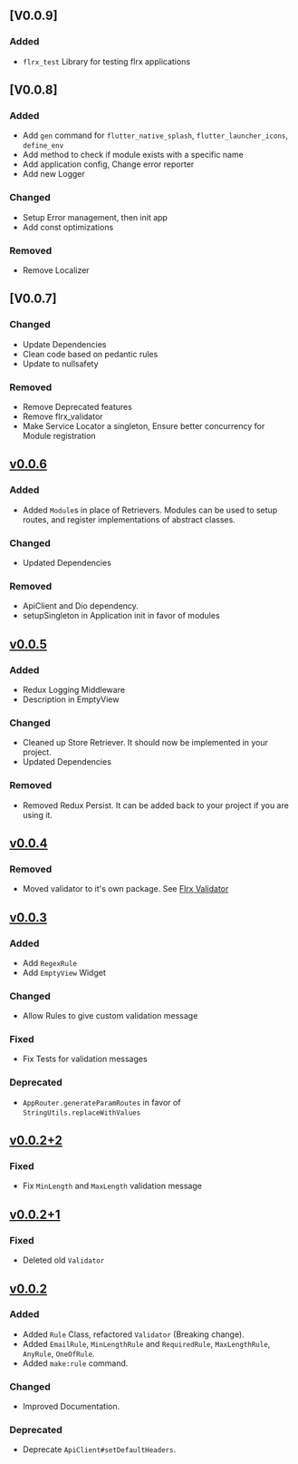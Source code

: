 ## [V0.0.9]
### Added
- `flrx_test` Library for testing flrx applications


## [V0.0.8]
### Added
- Add `gen` command for `flutter_native_splash`, `flutter_launcher_icons`, `define_env`
- Add method to check if module exists with a specific name
- Add application config, Change error reporter
- Add new Logger

### Changed
- Setup Error management, then init app
- Add const optimizations

### Removed
- Remove Localizer

## [V0.0.7]
### Changed
- Update Dependencies 
- Clean code based on pedantic rules
- Update to nullsafety

### Removed  
- Remove Deprecated features
- Remove flrx_validator
- Make Service Locator a singleton, Ensure better concurrency for Module registration

## [v0.0.6]
### Added
- Added `Module`s in place of Retrievers. Modules can be used to setup routes, and register implementations of abstract classes.

### Changed
- Updated Dependencies

### Removed
- ApiClient and Dio dependency.
- setupSingleton in Application init in favor of modules

## [v0.0.5]
### Added
- Redux Logging Middleware
- Description in EmptyView

### Changed
- Cleaned up Store Retriever. It should now be implemented in your project.
- Updated Dependencies

### Removed
- Removed Redux Persist. It can be added back to your project if you are using it.

## [v0.0.4]
### Removed
- Moved validator to it's own package. See [Flrx Validator](https://pub.dev/packages/flrx_validator)

## [v0.0.3]
### Added
- Add `RegexRule`
- Add `EmptyView` Widget

### Changed
- Allow Rules to give custom validation message

### Fixed
- Fix Tests for validation messages

### Deprecated
- `AppRouter.generateParamRoutes` in favor of `StringUtils.replaceWithValues`

## [v0.0.2+2]
### Fixed
- Fix `MinLength` and `MaxLength` validation message

## [v0.0.2+1]
### Fixed
- Deleted old `Validator`

## [v0.0.2]
### Added
- Added `Rule` Class, refactored `Validator` (Breaking change).
- Added `EmailRule`, `MinLengthRule` and `RequiredRule`, `MaxLengthRule`, `AnyRule`, `OneOfRule`.
- Added `make:rule` command.

### Changed
- Improved Documentation.

### Deprecated
- Deprecate `ApiClient#setDefaultHeaders`.

[v0.0.6]: https://github.com/flrx/framework/compare/v0.0.5...v0.0.6
[v0.0.5]: https://github.com/flrx/framework/compare/v0.0.4...v0.0.5
[v0.0.4]: https://github.com/flrx/framework/compare/v0.0.3...v0.0.4
[v0.0.3]: https://github.com/flrx/framework/compare/v0.0.2+2...v0.0.3
[v0.0.2+2]: https://github.com/flrx/framework/compare/v0.0.2+1...v0.0.2+2
[v0.0.2+1]: https://github.com/flrx/framework/compare/v0.0.2...v0.0.2+1
[v0.0.2]: https://github.com/flrx/framework/tag/v0.0.2

